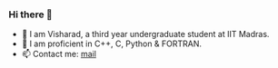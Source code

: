 ### Hi there 👋

- 🌱 I am Visharad, a third year undergraduate student at IIT Madras.
- 👯 I am proficient in C++, C, Python & FORTRAN.
- 📫 Contact me: [mail](visharadborsutkar777@gmail.com)
